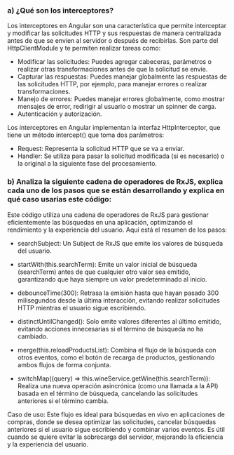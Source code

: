 ### a) ¿Qué son los interceptores?
Los interceptores en Angular son una característica que permite interceptar y modificar las solicitudes HTTP y sus respuestas de manera centralizada antes de que se envíen al servidor o después de recibirlas. Son parte del HttpClientModule y te permiten realizar tareas como:

- Modificar las solicitudes: Puedes agregar cabeceras, parámetros o realizar otras transformaciones antes de que la solicitud se envíe.
- Capturar las respuestas: Puedes manejar globalmente las respuestas de las solicitudes HTTP, por ejemplo, para manejar errores o realizar transformaciones.
- Manejo de errores: Puedes manejar errores globalmente, como mostrar mensajes de error, redirigir al usuario o mostrar un spinner de carga.
- Autenticación y autorización.

Los interceptores en Angular implementan la interfaz HttpInterceptor, que tiene un método intercept() que toma dos parámetros:

- Request: Representa la solicitud HTTP que se va a enviar.
- Handler: Se utiliza para pasar la solicitud modificada (si es necesario) o la original a la siguiente fase del procesamiento.

### b) Analiza la siguiente cadena de operadores de RxJS, explica cada uno de los pasos que se están desarrollando y explica en qué caso usarías este código:

Este código utiliza una cadena de operadores de RxJS para gestionar eficientemente las búsquedas en una aplicación, optimizando el rendimiento y la experiencia del usuario. Aquí está el resumen de los pasos:

- searchSubject: Un Subject de RxJS que emite los valores de búsqueda del usuario.

- startWith(this.searchTerm): Emite un valor inicial de búsqueda (searchTerm) antes de que cualquier otro valor sea emitido, garantizando que haya siempre un valor predeterminado al inicio.

- debounceTime(300): Retrasa la emisión hasta que hayan pasado 300 milisegundos desde la última interacción, evitando realizar solicitudes HTTP mientras el usuario sigue escribiendo.

- distinctUntilChanged(): Solo emite valores diferentes al último emitido, evitando acciones innecesarias si el término de búsqueda no ha cambiado.

- merge(this.reloadProductsList): Combina el flujo de la búsqueda con otros eventos, como el botón de recarga de productos, gestionando ambos flujos de forma conjunta.

- switchMap((query) => this.wineService.getWine(this.searchTerm)): Realiza una nueva operación asincrónica (como una llamada a la API) basada en el término de búsqueda, cancelando las solicitudes anteriores si el término cambia.

Caso de uso:
Este flujo es ideal para búsquedas en vivo en aplicaciones de compras, donde se desea optimizar las solicitudes, cancelar búsquedas anteriores si el usuario sigue escribiendo y combinar varios eventos. Es útil cuando se quiere evitar la sobrecarga del servidor, mejorando la eficiencia y la experiencia del usuario.